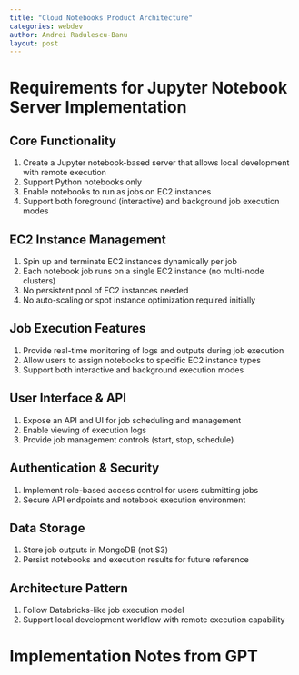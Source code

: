 ```yaml
---
title: "Cloud Notebooks Product Architecture"
categories: webdev
author: Andrei Radulescu-Banu
layout: post
---
```


# Requirements for Jupyter Notebook Server Implementation

## Core Functionality
1. Create a Jupyter notebook-based server that allows local development with remote execution
2. Support Python notebooks only
3. Enable notebooks to run as jobs on EC2 instances
4. Support both foreground (interactive) and background job execution modes

## EC2 Instance Management
1. Spin up and terminate EC2 instances dynamically per job
2. Each notebook job runs on a single EC2 instance (no multi-node clusters)
3. No persistent pool of EC2 instances needed
4. No auto-scaling or spot instance optimization required initially

## Job Execution Features
1. Provide real-time monitoring of logs and outputs during job execution
2. Allow users to assign notebooks to specific EC2 instance types
3. Support both interactive and background execution modes

## User Interface & API
1. Expose an API and UI for job scheduling and management
2. Enable viewing of execution logs
3. Provide job management controls (start, stop, schedule)

## Authentication & Security
1. Implement role-based access control for users submitting jobs
2. Secure API endpoints and notebook execution environment

## Data Storage
1. Store job outputs in MongoDB (not S3)
2. Persist notebooks and execution results for future reference

## Architecture Pattern
1. Follow Databricks-like job execution model
2. Support local development workflow with remote execution capability

# Implementation Notes from GPT